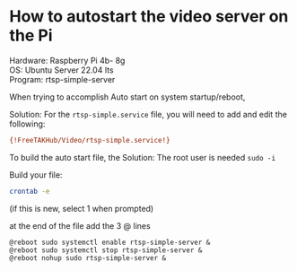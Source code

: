 # How to autostart the video server on the Pi

Hardware: Raspberry Pi 4b- 8g  
OS: Ubuntu Server 22.04 lts  
Program: rtsp-simple-server

When trying to accomplish Auto start on system startup/reboot, 

Solution:
For the `rtsp-simple.service` file, you will need to add and edit the following:
```ini
{!FreeTAKHub/Video/rtsp-simple.service!}
```

To build the auto start file, the Solution:
The root user is needed
```sudo -i```

Build your file:
```bash
crontab -e 
```
(if this is new, select 1 when prompted)

at the end of the file add the 3 @ lines
```
@reboot sudo systemctl enable rtsp-simple-server &
@reboot sudo systemctl stop rtsp-simple-server &
@reboot nohup sudo rtsp-simple-server &
```
